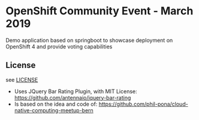 # OpenShift Community Event - March 2019

Demo application based on springboot to showcase deployment on OpenShift 4 and provide voting capabilities

## License

see [LICENSE](LICENSE)

* Uses JQuery Bar Rating Plugin, with MIT License: https://github.com/antennaio/jquery-bar-rating
* Is based on the idea and code of: https://github.com/phil-pona/cloud-native-computing-meetup-bern
